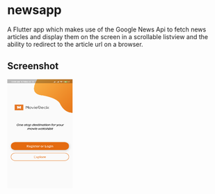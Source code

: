 # newsapp

A Flutter app which makes use of the Google News Api to fetch news articles and display them on the screen in a scrollable listview and the ability to redirect to the article url on a browser.

## Screenshot

<img src = "https://github.com/shuchitajain/movie_deck/blob/main/flutter_01.png" height = "250" width = "150">
